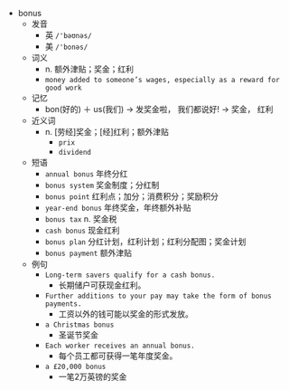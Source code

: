 - bonus
  - 发音
    - 英 `/'bəʊnəs/`
    - 美 `/'bonəs/`
  - 词义
    - n. 额外津贴；奖金；红利
    - `money added to someone’s wages, especially as a reward for good work`
  - 记忆
    - bon(好的) ＋ us(我们) → 发奖金啦， 我们都说好! → 奖金， 红利
  - 近义词
    - n. [劳经]奖金；[经]红利；额外津贴
      - `prix`
      - `dividend`
  - 短语
    - `annual bonus` 年终分红 
    - `bonus system` 奖金制度；分红制 
    - `bonus point` 红利点；加分；消费积分；奖励积分 
    - `year-end bonus` 年终奖金，年终额外补贴 
    - `bonus tax` n. 奖金税 
    - `cash bonus` 现金红利 
    - `bonus plan` 分红计划，红利计划；红利分配图；奖金计划 
    - `bonus payment` 额外津贴 
  - 例句
    - `Long-term savers qualify for a cash bonus.`
      - 长期储户可获现金红利。
    - `Further additions to your pay may take the form of bonus payments.`
      - 工资以外的钱可能以奖金的形式发放。
    - `a Christmas bonus`
      - 圣诞节奖金
    - `Each worker receives an annual bonus.`
      - 每个员工都可获得一笔年度奖金。
    - `a £20,000 bonus`
      - 一笔2万英镑的奖金

